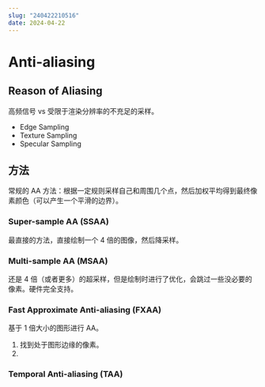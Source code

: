 ```yaml
---
slug: "240422210516"
date: 2024-04-22
---
```


# Anti-aliasing

## Reason of Aliasing

高频信号 vs 受限于渲染分辨率的不充足的采样。

* Edge Sampling
* Texture Sampling
* Specular Sampling

## 方法

常规的 AA 方法：根据一定规则采样自己和周围几个点，然后加权平均得到最终像素颜色（可以产生一个平滑的边界）。

### Super-sample AA (SSAA)

最直接的方法，直接绘制一个 4 倍的图像，然后降采样。

### Multi-sample AA (MSAA)

还是 4 倍（或者更多）的超采样，但是绘制时进行了优化，会跳过一些没必要的像素。硬件完全支持。

### Fast Approximate Anti-aliasing (FXAA)

基于 1 倍大小的图形进行 AA。

1. 找到处于图形边缘的像素。
2. 

### Temporal Anti-aliasing (TAA)
